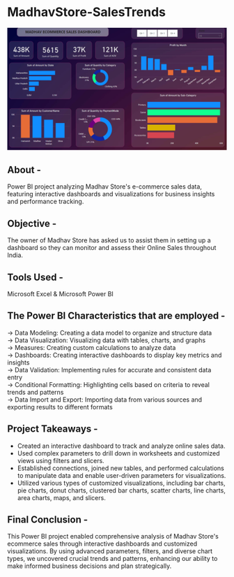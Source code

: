 # MadhavStore-SalesTrends

![Madhav Store Report](https://github.com/himanshu-pathak12/MadhavStore-SalesTrends/blob/main/Dashboard.png)

## **About -**  

Power BI project analyzing Madhav Store's e-commerce sales data, featuring interactive dashboards and visualizations for business insights and performance tracking.

## **Objective -** 

The owner of Madhav Store has asked us to assist them in setting up a dashboard so they can monitor and assess their Online Sales throughout India.

## **Tools Used -** 

Microsoft Excel & Microsoft Power BI

## **The Power BI Characteristics that are employed -**

-> Data Modeling: Creating a data model to organize and structure data <br>
-> Data Visualization: Visualizing data with tables, charts, and graphs <br>
-> Measures: Creating custom calculations to analyze data <br>
-> Dashboards: Creating interactive dashboards to display key metrics and insights <br>
-> Data Validation: Implementing rules for accurate and consistent data entry <br>
-> Conditional Formatting: Highlighting cells based on criteria to reveal trends and patterns <br>
-> Data Import and Export: Importing data from various sources and exporting results to different formats <br>

## **Project Takeaways -**

- Created an interactive dashboard to track and analyze online sales data.
- Used complex parameters to drill down in worksheets and customized views using filters and slicers.
- Established connections, joined new tables, and performed calculations to manipulate data and enable user-driven parameters for visualizations.
- Utilized various types of customized visualizations, including bar charts, pie charts, donut charts, clustered bar charts, scatter charts, line charts, area charts, maps, and slicers.

## **Final Conclusion -**

This Power BI project enabled comprehensive analysis of Madhav Store's ecommerce sales through interactive dashboards and customized visualizations. By using advanced parameters, filters, and diverse chart types, we uncovered crucial trends and patterns, enhancing our ability to make informed business decisions and plan strategically.
